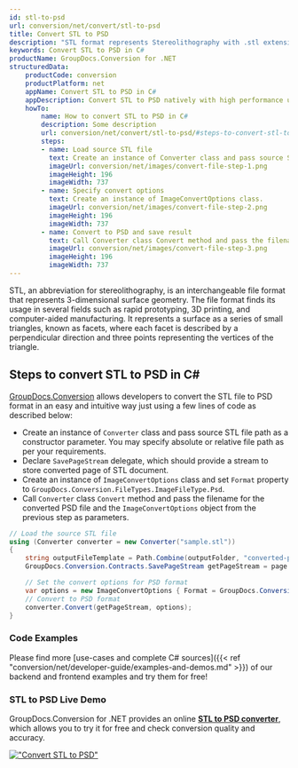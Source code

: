 ```yaml
---
id: stl-to-psd
url: conversion/net/convert/stl-to-psd
title: Convert STL to PSD
description: "STL format represents Stereolithography with .stl extension. Learn how to convert STL to PSD file programmatically in C# language using GroupDocs.Conversion for .NET library."
keywords: Convert STL to PSD in C#
productName: GroupDocs.Conversion for .NET
structuredData:
    productCode: conversion
    productPlatform: net
    appName: Convert STL to PSD in C#
    appDescription: Convert STL to PSD natively with high performance using C# language and server side GroupDocs.Conversion for .NET APIs, without the use of any software like Microsoft or Open Office.
    howTo:
        name: How to convert STL to PSD in C# 
        description: Some description
        url: conversion/net/convert/stl-to-psd/#steps-to-convert-stl-to-psd-in-c
        steps:
        - name: Load source STL file 
          text: Create an instance of Converter class and pass source STL file path as a constructor parameter. You may specify absolute or relative file path as per your requirements. 
          imageUrl: conversion/net/images/convert-file-step-1.png
          imageHeight: 196
          imageWidth: 737
        - name: Specify convert options 
          text: Create an instance of ImageConvertOptions class.
          imageUrl: conversion/net/images/convert-file-step-2.png
          imageHeight: 196
          imageWidth: 737
        - name: Convert to PSD and save result 
          text: Call Converter class Convert method and pass the filename for the converted HTML file and the ImageConvertOptions object from the previous step as parameters.
          imageUrl: conversion/net/images/convert-file-step-3.png
          imageHeight: 196
          imageWidth: 737
---
```


STL, an abbreviation for stereolithography, is an interchangeable file format that represents 3-dimensional surface geometry. The file format finds its usage in several fields such as rapid prototyping, 3D printing, and computer-aided manufacturing. It represents a surface as a series of small triangles, known as facets, where each facet is described by a perpendicular direction and three points representing the vertices of the triangle.

## Steps to convert STL to PSD in C#

[GroupDocs.Conversion](https://products.groupdocs.com/conversion/net) allows developers to convert the STL file to PSD format in an easy and intuitive way just using a few lines of code as described below:

* Create an instance of `Converter` class and pass source STL file path as a constructor parameter. You may specify absolute or relative file path as per your requirements. 
* Declare `SavePageStream` delegate, which should provide a stream to store converted page of STL document.
* Create an instance of `ImageConvertOptions` class and set `Format` property to `GroupDocs.Conversion.FileTypes.ImageFileType.Psd`.
* Call `Converter` class `Convert` method and pass the filename for the converted PSD file and the `ImageConvertOptions` object from the previous step as parameters.

```csharp
// Load the source STL file
using (Converter converter = new Converter("sample.stl"))
{
    string outputFileTemplate = Path.Combine(outputFolder, "converted-page-{0}.psd");
    GroupDocs.Conversion.Contracts.SavePageStream getPageStream = page => new FileStream(string.Format(outputFileTemplate, page), FileMode.Create);

    // Set the convert options for PSD format
    var options = new ImageConvertOptions { Format = GroupDocs.Conversion.FileTypes.ImageFileType.Psd };   
    // Convert to PSD format
    converter.Convert(getPageStream, options);
}
```

### Code Examples

Please find more [use-cases and complete C# sources]({{< ref "conversion/net/developer-guide/examples-and-demos.md" >}}) of our backend and frontend examples and try them for free!

### STL to PSD Live Demo

GroupDocs.Conversion for .NET provides an online [**STL to PSD converter**](https://products.groupdocs.app/conversion/stl-to-psd), which allows you to try it for free and check conversion quality and accuracy.

[!["Convert STL to PSD"](conversion/net/images/convert-to-psd/convert-stl-to-psd.png)](https://products.groupdocs.app/conversion/stl-to-psd)